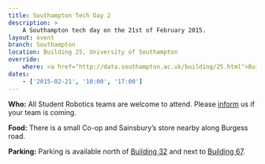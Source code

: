 ```yaml
---
title: Southampton Tech Day 2
description: >
    A Southampton tech day on the 21st of February 2015.
layout: event
branch: Southampton
location: Building 25, University of Southampton
override:
    where: <a href="http://data.southampton.ac.uk/building/25.html">Building 25</a>, University of Southampton Highfield Campus
dates:
    - ['2015-02-21', '10:00', '17:00']
---
```


**Who:** All Student Robotics teams are welcome to attend. Please [inform](/about/contactus) us if your team is coming.

**Food:** There is a small Co-op and Sainsbury’s store nearby along Burgess road.

**Parking:** Parking is available north of [Building 32](http://data.southampton.ac.uk/building/32.html) and next to [Building 67](http://data.southampton.ac.uk/building/67.html).
